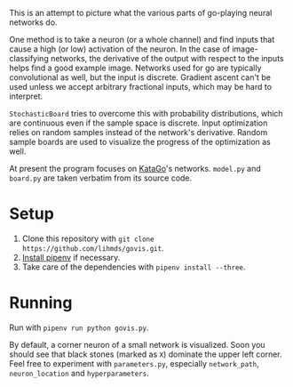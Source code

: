 This is an attempt to picture what the various parts of go-playing neural networks do.

One method is to take a neuron (or a whole channel) and find inputs that cause a high (or low) activation of the neuron. In the case of image-classifying networks, the derivative of the output with respect to the inputs helps find a good example image. Networks used for go are typically convolutional as well, but the input is discrete. Gradient ascent can't be used unless we accept arbitrary fractional inputs, which may be hard to interpret.

`StochasticBoard` tries to overcome this with probability distributions, which are continuous even if the sample space is discrete. Input optimization relies on random samples instead of the network's derivative. Random sample boards are used to visualize the progress of the optimization as well.

At present the program focuses on [KataGo](https://github.com/lightvector/KataGo)'s networks. `model.py` and `board.py` are taken verbatim from its source code.

# Setup

1. Clone this repository with `git clone https://github.com/lihmds/govis.git`.
2. [Install pipenv](https://pipenv.pypa.io/en/latest/install/#installing-pipenv) if necessary.
3. Take care of the dependencies with `pipenv install --three`.

# Running

Run with `pipenv run python govis.py`.

By default, a corner neuron of a small network is visualized. Soon you should see that black stones (marked as `X`) dominate the upper left corner. Feel free to experiment with `parameters.py`, especially `network_path`, `neuron_location` and `hyperparameters`.